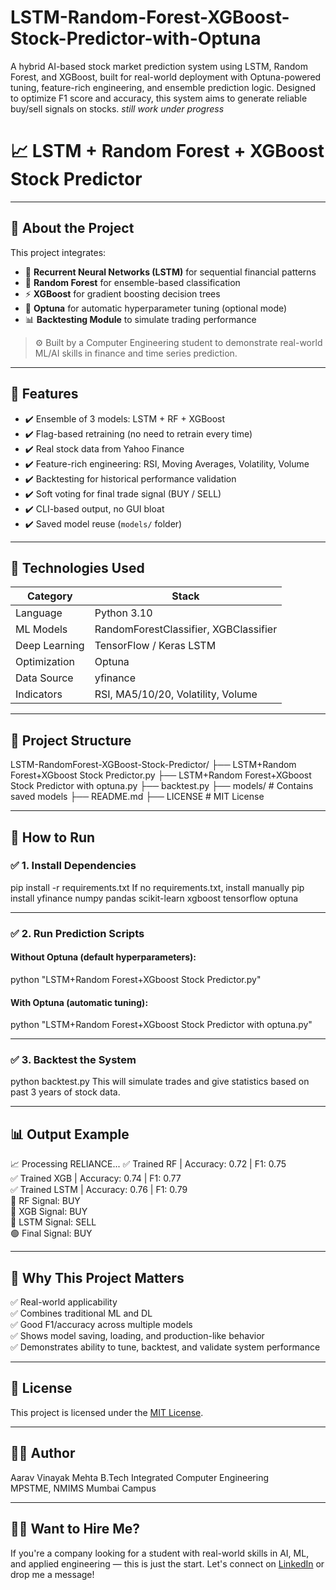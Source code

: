 # LSTM-Random-Forest-XGBoost-Stock-Predictor-with-Optuna
A hybrid AI-based stock market prediction system using LSTM, Random Forest, and XGBoost, built for real-world deployment with Optuna-powered tuning, feature-rich engineering, and ensemble prediction logic. Designed to optimize F1 score and accuracy, this system aims to generate reliable buy/sell signals on stocks. *still work under progress*
# 📈 LSTM + Random Forest + XGBoost Stock Predictor

---

## 🚀 About the Project
This project integrates:
- 🔁 **Recurrent Neural Networks (LSTM)** for sequential financial patterns
- 🌲 **Random Forest** for ensemble-based classification
- ⚡ **XGBoost** for gradient boosting decision trees
- 🎯 **Optuna** for automatic hyperparameter tuning (optional mode)
- 📊 **Backtesting Module** to simulate trading performance

> ⚙️ Built by a Computer Engineering student to demonstrate real-world ML/AI skills in finance and time series prediction.

---

## 📌 Features

- ✔️ Ensemble of 3 models: LSTM + RF + XGBoost
- ✔️ Flag-based retraining (no need to retrain every time)
- ✔️ Real stock data from Yahoo Finance
- ✔️ Feature-rich engineering: RSI, Moving Averages, Volatility, Volume
- ✔️ Backtesting for historical performance validation
- ✔️ Soft voting for final trade signal (BUY / SELL)
- ✔️ CLI-based output, no GUI bloat
- ✔️ Saved model reuse (`models/` folder)

---

## 🧠 Technologies Used

| Category         | Stack                                |
|------------------|---------------------------------------|
| Language         | Python 3.10                           |
| ML Models        | RandomForestClassifier, XGBClassifier |
| Deep Learning    | TensorFlow / Keras LSTM               |
| Optimization     | Optuna                                |
| Data Source      | yfinance                              |
| Indicators       | RSI, MA5/10/20, Volatility, Volume    |

---

## 📂 Project Structure
LSTM-RandomForest-XGBoost-Stock-Predictor/
├── LSTM+Random Forest+XGboost Stock Predictor.py
├── LSTM+Random Forest+XGboost Stock Predictor with optuna.py
├── backtest.py
├── models/ # Contains saved models
├── README.md
├── LICENSE # MIT License

---

## 🧪 How to Run

### ✅ 1. Install Dependencies
pip install -r requirements.txt
If no requirements.txt, install manually
pip install yfinance numpy pandas scikit-learn xgboost tensorflow optuna

---

### ✅ 2. Run Prediction Scripts
#### Without Optuna (default hyperparameters):
python "LSTM+Random Forest+XGboost Stock Predictor.py"

#### With Optuna (automatic tuning):
python "LSTM+Random Forest+XGboost Stock Predictor with optuna.py"

---

### ✅ 3. Backtest the System
python backtest.py
This will simulate trades and give statistics based on past 3 years of stock data.

---

## 📊 Output Example
📈 Processing RELIANCE...
✅ Trained RF | Accuracy: 0.72 | F1: 0.75  
✅ Trained XGB | Accuracy: 0.74 | F1: 0.77  
✅ Trained LSTM | Accuracy: 0.76 | F1: 0.79  
🔎 RF Signal: BUY  
🔎 XGB Signal: BUY  
🔎 LSTM Signal: SELL  
🟢 Final Signal: BUY  


---

## 🧠 Why This Project Matters

✅ Real-world applicability  
✅ Combines traditional ML and DL  
✅ Good F1/accuracy across multiple models  
✅ Shows model saving, loading, and production-like behavior  
✅ Demonstrates ability to tune, backtest, and validate system performance

---

## 📜 License
This project is licensed under the [MIT License](LICENSE).

---

## 👨‍💻 Author
Aarav Vinayak Mehta
B.Tech Integrated Computer Engineering  
MPSTME, NMIMS Mumbai Campus 

---

## 🙋‍♂️ Want to Hire Me?
If you're a company looking for a student with real-world skills in AI, ML, and applied engineering — this is just the start. Let's connect on [LinkedIn]([https://www.linkedin.com/](https://www.linkedin.com/in/aarav-mehta-16a183337?utm_source=share&utm_campaign=share_via&utm_content=profile&utm_medium=android_app)) or drop me a message!
